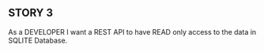 STORY 3
-------

As a DEVELOPER I want a REST API to have READ only access to the data in SQLITE Database.
